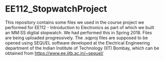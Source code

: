 # EE112_StopwatchProject
This repository contains some files we used in the course project we performed for EE112 - Introduction to Electronics as part of which we built an MM:SS digital stopwatch.
We had performed this in Spring 2018.
Files are being uploaded progressively.
The .sqproj files are supposed to be opened using SEQUEL software developed at the Electrical Engineering department of the Indian Institute of Technology (IIT) Bombay, which can be obtained from https://www.ee.iitb.ac.in/~sequel/